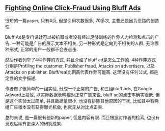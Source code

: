 ## [Fighting Online Click-Fraud Using Bluff Ads](https://arxiv.org/pdf/1002.2353.pdf)

很短的一篇paper, 只有4页, 但是引用次数很多, 70多次, 主要还是因为思路的创造性.

Bluff Ad是专门设计可以被机器或者没有经过足够训练的作弊人力检测和点击的广告. 一种可能是广告的展示文本不相关, 另一种形式是定向到不相关的人群. 无论哪种形式, 正常的用户一般都不会去点击.

然后作者列举了4种作弊的方式, 并且介绍了bluff ad是怎么工作的. 4种作弊方式分别是Profiling the customer, Publisher fraud, Attacks on advertisers, 以及Attacks on publisher. Bluff/real比例高代表作弊可能高. 这里没有任何公式, 都是定性的文字描述.

作者做了很简单的一组实验, 分成一个正常的广告, 和三组bluff ads, 在Google Adword上投放, 以实际数据表明相对正常广告来说, bluff ad的点击率确实很低. 但是这个实验太过简单, 并且数据量很小, 也没有排除其他原因的干扰, 比如其中有两组广告根本没有获得曝光机会, 也就无从对比点击率.

总的来说, 是一篇很有创新的paper, 但是内容有限. 而且根据对作者的检索, 也没有发现后续有更深入的研究成果.